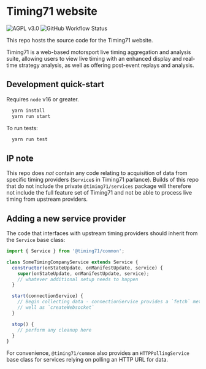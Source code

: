 # Timing71 website

![AGPL v3.0](https://img.shields.io/github/license/timing71/web)
![GitHub Workflow Status](https://img.shields.io/github/actions/workflow/status/timing71/web/main.yml)

This repo hosts the source code for the Timing71 website.

Timing71 is a web-based motorsport live timing aggregation and analysis suite,
allowing users to view live timing with an enhanced display and real-time
strategy analysis, as well as offering post-event replays and analysis.

## Development quick-start

Requires `node` v16 or greater.

```bash
  yarn install
  yarn run start
```

To run tests:

```bash
  yarn run test
```

## IP note

This repo does _not_ contain any code relating to acquisition of data from
specific timing providers (`Service`s in Timing71 parlance). Builds of this repo
that do not include the private `@timing71/services` package will therefore not
include the full feature set of Timing71 and not be able to process live timing
from upstream providers.

## Adding a new service provider

The code that interfaces with upstream timing providers should inherit from the
`Service` base class:

```javascript
import { Service } from '@timing71/common';

class SomeTimingCompanyService extends Service {
  constructor(onStateUpdate, onManifestUpdate, service) {
    super(onStateUpdate, onManifestUpdate, service);
    // whatever additional setup needs to happen
  }

  start(connectionService) {
    // Begin collecting data - connectionService provides a `fetch` method as
    // well as `createWebsocket`
  }

  stop() {
    // perform any cleanup here
  }
}
```

For convenience, `@timing71/common` also provides an `HTTPPollingService` base
class for services relying on polling an HTTP URL for data.

